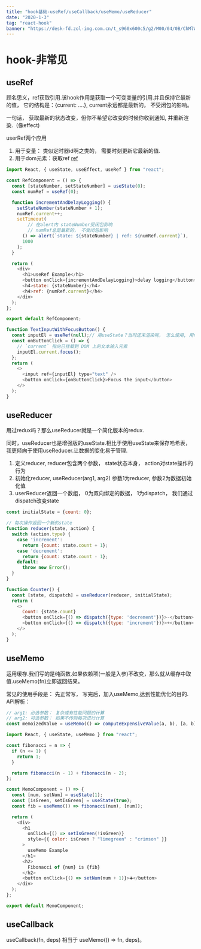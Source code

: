 ```yaml
---
title: "hook基础-useRef/useCallback/useMemo/useReducer"
date: "2020-1-3"
tag: "react-hook"
banner: "https://desk-fd.zol-img.com.cn/t_s960x600c5/g2/M00/04/0B/ChMlWl0-oHmIDZvqAAdz3RsOKEYAAMMNwPQhEkAB3P1417.jpg"
---
```


# hook-非常见


## useRef
顾名思义，ref获取引用.该hook作用是获取一个可变变量的引用.并且保持它最新的值， 它的结构是：{current: ....}, current永远都是最新的， 不受闭包的影响。

一句话， 获取最新的状态改变，但你不希望它改变的时候你收到通知, 并重新渲染.（像effect)

userRef两个应用
1. 用于变量： 类似定时器id啊之类的， 需要时刻更新它最新的值.
2. 用于dom元素：获取ref
[ref](https://codesandbox.io/s/github/btholt/react-hooks-examples/tree/master/?module=%2Fsrc%2FRef.js)
```js
import React, { useState, useEffect, useRef } from "react";

const RefComponent = () => {
  const [stateNumber, setStateNumber] = useState(0);
  const numRef = useRef(0);

  function incrementAndDelayLogging() {
    setStateNumber(stateNumber + 1);
    numRef.current++;
    setTimeout(
        // 在alert内 stateNumber受闭包影响
        // numRef总是最新的， 不受闭包影响
      () => alert(`state: ${stateNumber} | ref: ${numRef.current}`),
      1000
    );
  }

  return (
    <div>
      <h1>useRef Example</h1>
      <button onClick={incrementAndDelayLogging}>delay logging</button>
      <h4>state: {stateNumber}</h4>
      <h4>ref: {numRef.current}</h4>
    </div>
  );
};

export default RefComponent;

```
```js
function TextInputWithFocusButton() {
  const inputEl = useRef(null);// 用useState？当时还未渲染呢， 怎么使用, 用ref存元素算是最常用的方法了
  const onButtonClick = () => {
    // `current` 指向已挂载到 DOM 上的文本输入元素
    inputEl.current.focus();
  };
  return (
    <>
      <input ref={inputEl} type="text" />
      <button onClick={onButtonClick}>Focus the input</button>
    </>
  );
}
```

## useReducer
用过redux吗？那么useReducer就是一个简化版本的redux.

同时，useReducer也是增强版的useState.相比于使用useState来保存哈希表， 我更倾向于使用useReducer.让数据的变化易于管理.

1. 定义reducer, reducer包含两个参数， state状态本身， action对state操作的行为
2. 初始化reducer, useReducer(arg1, arg2) 参数1为reducer, 参数2为数据初始化值
3. userReducer返回一个数组， 0为双向绑定的数据， 1为dispatch， 我们通过dispatch改变state
```js
const initialState = {count: 0};

// 每次操作返回一个新的state
function reducer(state, action) {
  switch (action.type) {
    case 'increment':
      return {count: state.count + 1};
    case 'decrement':
      return {count: state.count - 1};
    default:
      throw new Error();
  }
}

function Counter() {
  const [state, dispatch] = useReducer(reducer, initialState);
  return (
    <>
      Count: {state.count}
      <button onClick={() => dispatch({type: 'decrement'})}>-</button>
      <button onClick={() => dispatch({type: 'increment'})}>+</button>
    </>
  );
}
```

## useMemo
运用缓存.我们写的是纯函数.如果依赖项(一般是入参)不改变，那么就从缓存中取值.useMemo(fn)立即返回结果。

常见的使用手段是： 先正常写， 写完后，加入useMemo,达到性能优化的目的.
API解析：
```js
// arg1: 必选参数： 复杂或有性能问题的计算
// arg2: 可选参数： 如果不传则每次进行计算
const memoizedValue = useMemo(() => computeExpensiveValue(a, b), [a, b]);
```
```js
import React, { useState, useMemo } from "react";

const fibonacci = n => {
  if (n <= 1) {
    return 1;
  }

  return fibonacci(n - 1) + fibonacci(n - 2);
};

const MemoComponent = () => {
  const [num, setNum] = useState(1);
  const [isGreen, setIsGreen] = useState(true);
  const fib = useMemo(() => fibonacci(num), [num]);

  return (
    <div>
      <h1
        onClick={() => setIsGreen(!isGreen)}
        style={{ color: isGreen ? "limegreen" : "crimson" }}
      >
        useMemo Example
      </h1>
      <h2>
        Fibonacci of {num} is {fib}
      </h2>
      <button onClick={() => setNum(num + 1)}>➕</button>
    </div>
  );
};

export default MemoComponent;
```

## useCallback
useCallback(fn, deps) 相当于 useMemo(() => fn, deps)。
